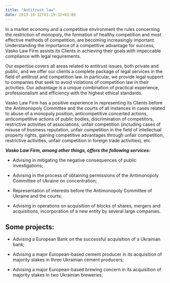 ```yaml
---
title: "Antitrust law"
date: 2019-10-12T01:19:32+03:00
---
```


In a market economy and a competitive environment the rules concerning the restriction of monopoly, the formation of healthy competition and most effective methods of competition, are becoming increasingly important. Understanding the importance of a competitive advantage for success, Vasko Law Firm assists its Clients in achieving their goals with impeccable compliance with legal requirements.

Our expertise covers all areas related to antitrust issues, both private and public, and we offer our clients a complete package of legal services in the field of antitrust and competition law. In particular, we provide legal support to companies that seek to avoid violations of competition law in their activities. Our advantage is a unique combination of practical experience, professionalism and efficiency with the highest ethical standards.

Vasko Law Firm has a positive experience in representing its Clients before the Antimonopoly Committee and the courts of all instances in cases related to abuse of a monopoly position, anticompetitive concerted actions, anticompetitive actions of public bodies, discrimination of competitors, restrictive activities of associations, unfair competition (including cases of misuse of business reputation, unfair competition in the field of intellectual property rights, gaining competitive advantages through unfair competition, restrictive activities, unfair competition in foreign trade activities), etc.

***Vasko Law Firm, among other things, offers the following services:***

- Advising in mitigating the negative consequences of public investigations;

- Advising in the process of obtaining permissions of the Antimonopoly Committee of Ukraine on concentration;

- Representation of interests before the Antimonopoly Committee of Ukraine and the courts;

- Advising in operations on acquisition of blocks of shares, mergers and acquisitions, incorporation of a new entity by several large companies.

## Some projects:

- Advising a European Bank on the successful acquisition of a Ukrainian bank;

- Advising a major European-based cement producer in its acquisition of majority stakes in three Ukrainian cement producers;

- Advising a major European-based brewing concern in its acquisition of majority stakes in two Ukrainian breweries;